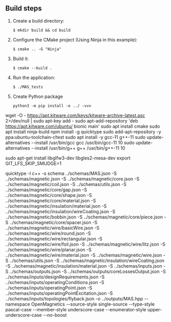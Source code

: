 
## Build steps

1. Create a build directory:

    ```
    $ mkdir build && cd build
    ```

2. Configure the CMake project (Using Ninja in this example):

    ```
    $ cmake .. -G "Ninja"
    ```

4. Build it:

    ```
    $ cmake --build .
    ```

5. Run the application:

    ```
    $ ./MAS_tests
    ```
6. Create Python package

    ```
    python3 -m pip install -e ../ -vvv
    ```


wget -O - https://apt.kitware.com/keys/kitware-archive-latest.asc 2>/dev/null | sudo apt-key add -
sudo apt-add-repository 'deb https://apt.kitware.com/ubuntu/ bionic main'
sudo apt install cmake
sudo apt install ninja-build
npm install -g quicktype
sudo add-apt-repository -y ppa:ubuntu-toolchain-r/test
sudo apt install -y gcc-11 g++-11
sudo update-alternatives --install /usr/bin/gcc gcc /usr/bin/gcc-11 10
sudo update-alternatives --install /usr/bin/g++ g++ /usr/bin/g++-11 10

sudo apt-get install libglfw3-dev libgles2-mesa-dev
export GIT_LFS_SKIP_SMUDGE=1


quicktype -l c++ -s schema ../schemas/MAS.json -S ../schemas/magnetic.json -S ../schemas/magnetic/core.json -S ../schemas/magnetic/coil.json -S ../schemas/utils.json -S ../schemas/magnetic/core/gap.json -S ../schemas/magnetic/core/shape.json -S ../schemas/magnetic/core/material.json -S ../schemas/magnetic/insulation/material.json -S ../schemas/magnetic/insulation/wireCoating.json -S ../schemas/magnetic/bobbin.json -S ../schemas/magnetic/core/piece.json -S ../schemas/magnetic/core/spacer.json -S ../schemas/magnetic/wire/basicWire.json -S ../schemas/magnetic/wire/round.json -S ../schemas/magnetic/wire/rectangular.json -S ../schemas/magnetic/wire/foil.json -S ../schemas/magnetic/wire/litz.json -S ../schemas/magnetic/wire/planar.json -S ../schemas/magnetic/wire/material.json -S ../schemas/magnetic/wire.json -S ../schemas/utils.json -S ../schemas/magnetic/insulation/wireCoating.json -S ../schemas/magnetic/insulation/material.json -S ../schemas/inputs.json -S ../schemas/outputs.json -S ../schemas/outputs/coreLossesOutput.json -S ../schemas/inputs/designRequirements.json -S ../schemas/inputs/operatingConditions.json -S ../schemas/inputs/operatingPoint.json -S ../schemas/inputs/operatingPointExcitation.json -S ../schemas/inputs/topologies/flyback.json -o ../outputs/MAS.hpp --namespace OpenMagnetics --source-style single-source --type-style pascal-case --member-style underscore-case --enumerator-style upper-underscore-case --no-boost

